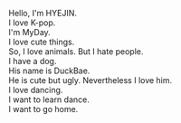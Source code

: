 Hello, I'm HYEJIN.  
I love K-pop.  
I'm MyDay.  
I love cute things.  
So, I love animals. But I hate people.  
I have a dog.  
His name is DuckBae.  
He is cute but ugly. Nevertheless I love him.  
I love dancing.  
I want to learn dance.  
I want to go home.
